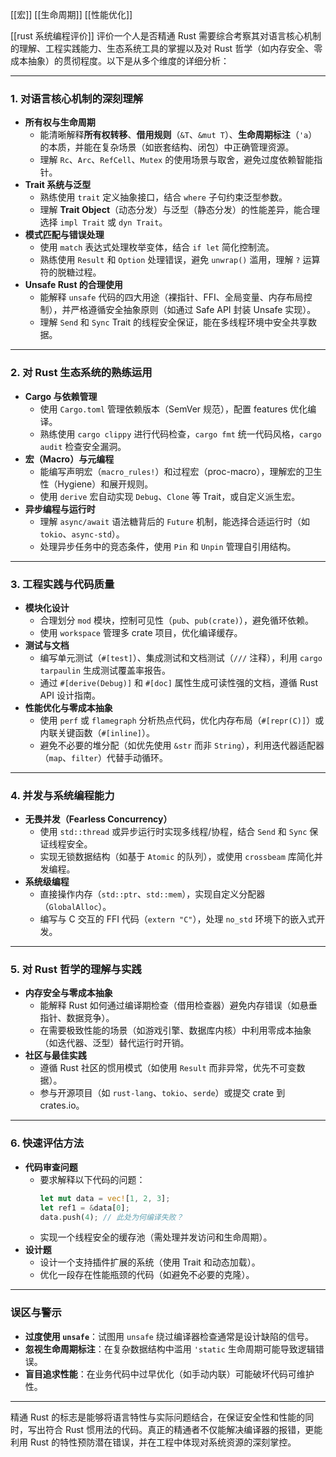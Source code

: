 [[宏]]
[[生命周期]]
[[性能优化]]

[[rust 系统编程评价]]
评价一个人是否精通 Rust 需要综合考察其对语言核心机制的理解、工程实践能力、生态系统工具的掌握以及对 Rust 哲学（如内存安全、零成本抽象）的贯彻程度。以下是从多个维度的详细分析：

---

### **1. 对语言核心机制的深刻理解**
- **所有权与生命周期**  
  - 能清晰解释**所有权转移**、**借用规则**（`&T`、`&mut T`）、**生命周期标注**（`'a`）的本质，并能在复杂场景（如嵌套结构、闭包）中正确管理资源。
  - 理解 `Rc`、`Arc`、`RefCell`、`Mutex` 的使用场景与取舍，避免过度依赖智能指针。
- **Trait 系统与泛型**  
  - 熟练使用 `trait` 定义抽象接口，结合 `where` 子句约束泛型参数。
  - 理解 **Trait Object**（动态分发）与泛型（静态分发）的性能差异，能合理选择 `impl Trait` 或 `dyn Trait`。
- **模式匹配与错误处理**  
  - 使用 `match` 表达式处理枚举变体，结合 `if let` 简化控制流。
  - 熟练使用 `Result` 和 `Option` 处理错误，避免 `unwrap()` 滥用，理解 `?` 运算符的脱糖过程。
- **Unsafe Rust 的合理使用**  
  - 能解释 `unsafe` 代码的四大用途（裸指针、FFI、全局变量、内存布局控制），并严格遵循安全抽象原则（如通过 Safe API 封装 Unsafe 实现）。
  - 理解 `Send` 和 `Sync` Trait 的线程安全保证，能在多线程环境中安全共享数据。

---

### **2. 对 Rust 生态系统的熟练运用**
- **Cargo 与依赖管理**  
  - 使用 `Cargo.toml` 管理依赖版本（SemVer 规范），配置 features 优化编译。
  - 熟练使用 `cargo clippy` 进行代码检查，`cargo fmt` 统一代码风格，`cargo audit` 检查安全漏洞。
- **宏（Macro）与元编程**  
  - 能编写声明宏（`macro_rules!`）和过程宏（proc-macro），理解宏的卫生性（Hygiene）和展开规则。
  - 使用 `derive` 宏自动实现 `Debug`、`Clone` 等 Trait，或自定义派生宏。
- **异步编程与运行时**  
  - 理解 `async/await` 语法糖背后的 `Future` 机制，能选择合适运行时（如 `tokio`、`async-std`）。
  - 处理异步任务中的竞态条件，使用 `Pin` 和 `Unpin` 管理自引用结构。

---

### **3. 工程实践与代码质量**
- **模块化设计**  
  - 合理划分 `mod` 模块，控制可见性（`pub`、`pub(crate)`），避免循环依赖。
  - 使用 `workspace` 管理多 crate 项目，优化编译缓存。
- **测试与文档**  
  - 编写单元测试（`#[test]`）、集成测试和文档测试（`///` 注释），利用 `cargo tarpaulin` 生成测试覆盖率报告。
  - 通过 `#[derive(Debug)]` 和 `#[doc]` 属性生成可读性强的文档，遵循 Rust API 设计指南。
- **性能优化与零成本抽象**  
  - 使用 `perf` 或 `flamegraph` 分析热点代码，优化内存布局（`#[repr(C)]`）或内联关键函数（`#[inline]`）。
  - 避免不必要的堆分配（如优先使用 `&str` 而非 `String`），利用迭代器适配器（`map`、`filter`）代替手动循环。

---

### **4. 并发与系统编程能力**
- **无畏并发（Fearless Concurrency）**  
  - 使用 `std::thread` 或异步运行时实现多线程/协程，结合 `Send` 和 `Sync` 保证线程安全。
  - 实现无锁数据结构（如基于 `Atomic` 的队列），或使用 `crossbeam` 库简化并发编程。
- **系统级编程**  
  - 直接操作内存（`std::ptr`、`std::mem`），实现自定义分配器（`GlobalAlloc`）。
  - 编写与 C 交互的 FFI 代码（`extern "C"`），处理 `no_std` 环境下的嵌入式开发。

---

### **5. 对 Rust 哲学的理解与实践**
- **内存安全与零成本抽象**  
  - 能解释 Rust 如何通过编译期检查（借用检查器）避免内存错误（如悬垂指针、数据竞争）。
  - 在需要极致性能的场景（如游戏引擎、数据库内核）中利用零成本抽象（如迭代器、泛型）替代运行时开销。
- **社区与最佳实践**  
  - 遵循 Rust 社区的惯用模式（如使用 `Result` 而非异常，优先不可变数据）。
  - 参与开源项目（如 `rust-lang`、`tokio`、`serde`）或提交 crate 到 crates.io。

---

### **6. 快速评估方法**
- **代码审查问题**  
  - 要求解释以下代码的问题：
    ```rust
    let mut data = vec![1, 2, 3];
    let ref1 = &data[0];
    data.push(4); // 此处为何编译失败？
    ```
  - 实现一个线程安全的缓存池（需处理并发访问和生命周期）。
- **设计题**  
  - 设计一个支持插件扩展的系统（使用 Trait 和动态加载）。
  - 优化一段存在性能瓶颈的代码（如避免不必要的克隆）。

---

### **误区与警示**
- **过度使用 `unsafe`**：试图用 `unsafe` 绕过编译器检查通常是设计缺陷的信号。
- **忽视生命周期标注**：在复杂数据结构中滥用 `'static` 生命周期可能导致逻辑错误。
- **盲目追求性能**：在业务代码中过早优化（如手动内联）可能破坏代码可维护性。

---

精通 Rust 的标志是能够将语言特性与实际问题结合，在保证安全性和性能的同时，写出符合 Rust 惯用法的代码。真正的精通者不仅能解决编译器的报错，更能利用 Rust 的特性预防潜在错误，并在工程中体现对系统资源的深刻掌控。


